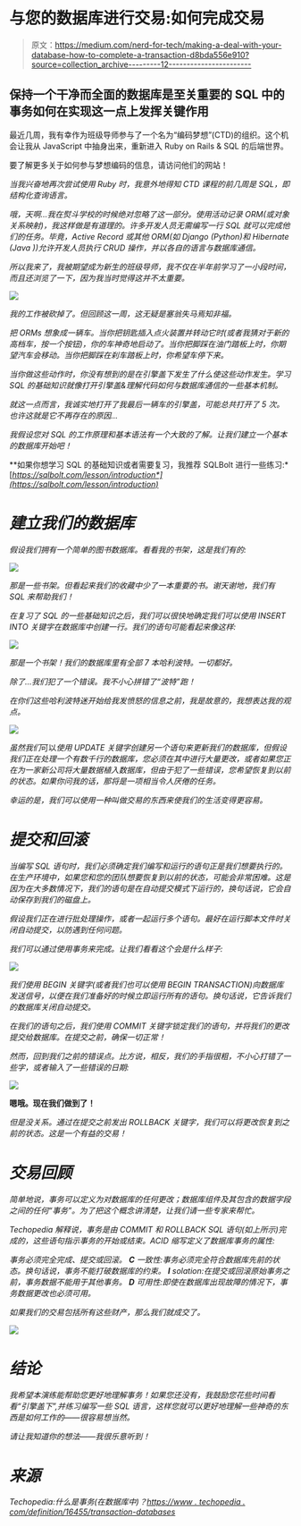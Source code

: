 # 与您的数据库进行交易:如何完成交易

> 原文：<https://medium.com/nerd-for-tech/making-a-deal-with-your-database-how-to-complete-a-transaction-d8bda556e910?source=collection_archive---------12----------------------->

## 保持一个干净而全面的数据库是至关重要的 SQL 中的事务如何在实现这一点上发挥关键作用

最近几周，我有幸作为班级导师参与了一个名为“编码梦想”(CTD)的组织。这个机会让我从 JavaScript 中抽身出来，重新进入 Ruby on Rails & SQL 的后端世界。

要了解更多关于如何参与梦想编码的信息，请访问他们的网站！[](https://codethedream.org/)

*当我兴奋地再次尝试使用 Ruby 时，我意外地得知 CTD 课程的前几周是 SQL，即结构化查询语言。*

*哦，天啊…我在熨斗学校的时候绝对忽略了这一部分。使用活动记录 ORM(或对象关系映射)，我这样做是有道理的。许多开发人员无需编写一行 SQL 就可以完成他们的任务。毕竟，Active Record 或其他 ORM(如 Django (Python)和 Hibernate (Java ))允许开发人员执行 CRUD 操作，并以各自的语言与数据库通信。*

*所以我来了，我被期望成为新生的班级导师，我不仅在半年前学习了一小段时间，而且还浏览了一下，因为我当时觉得这并不太重要。*

*![](img/1b1f6fc15decc19122a99d4a97619b8f.png)*

*我的工作被砍掉了。但回顾这一周，这无疑是塞翁失马焉知非福。*

*把 ORMs 想象成一辆车。当你把钥匙插入点火装置并转动它时(或者我猜对于新的高档车，按一个按钮)，你的车神奇地启动了。当你把脚踩在油门踏板上时，你期望汽车会移动。当你把脚踩在刹车踏板上时，你希望车停下来。*

*当你做这些动作时，你没有想到的是在引擎盖下发生了什么使这些动作发生。学习 SQL 的基础知识就像打开引擎盖&理解代码如何与数据库通信的一些基本机制。*

*就这一点而言，我诚实地打开了我最后一辆车的引擎盖，可能总共打开了 5 次。也许这就是它不再存在的原因…*

*我假设您对 SQL 的工作原理和基本语法有一个大致的了解。让我们建立一个基本的数据库开始吧！*

**如果你想学习 SQL 的基础知识或者需要复习，我推荐 SQLBolt 进行一些练习:*[*https://sqlbolt.com/lesson/introduction*](https://sqlbolt.com/lesson/introduction)*

# *建立我们的数据库*

*假设我们拥有一个简单的图书数据库。看看我的书架，这是我们有的:*

*![](img/67864c175c47cdabe3052b8c2226716f.png)*

*那是一些书架。但看起来我们的收藏中少了一本重要的书。谢天谢地，我们有 SQL 来帮助我们！*

*在复习了 SQL 的一些基础知识之后，我们可以很快地确定我们可以使用 INSERT INTO 关键字在数据库中创建一行。我们的语句可能看起来像这样:*

*![](img/4ff9d22ac1278dec5694486c6cbb7318.png)*

*那是一个书架！我们的数据库里有全部 7 本哈利波特。一切都好。*

*除了…我们犯了一个错误。我不小心拼错了“波特”跑！*

*在你们这些哈利波特迷开始给我发愤怒的信息之前，我是故意的，我想表达我的观点。*

*![](img/7cfa99fa0dc01aabce53c6de556055c6.png)*

*虽然我们*可以*使用 UPDATE 关键字创建另一个语句来更新我们的数据库，但假设我们正在处理一个有数千行的数据库，您必须在其中进行大量更改，或者如果您正在为一家新公司将大量数据植入数据库，但由于犯了一些错误，您希望恢复到以前的状态。如果你问我的话，那将是一项相当令人厌倦的任务。*

*幸运的是，我们可以使用一种叫做交易的东西来使我们的生活变得更容易。*

# *提交和回滚*

*当编写 SQL 语句时，我们必须确定我们编写和运行的语句正是我们想要执行的。在生产环境中，如果您和您的团队想要恢复到以前的状态，可能会非常困难。这是因为在大多数情况下，我们的语句是在自动提交模式下运行的，换句话说，它会自动保存到我们的磁盘上。*

*假设我们正在进行批处理操作，或者一起运行多个语句。最好在运行脚本文件时关闭自动提交，以防遇到任何问题。*

*我们可以通过使用事务来完成。让我们看看这个会是什么样子:*

*![](img/3992769e316d30d93e355f711df48e07.png)*

*我们使用 BEGIN 关键字(或者我们也可以使用 BEGIN TRANSACTION)向数据库发送信号，以便在我们准备好的时候立即运行所有的语句。换句话说，它告诉我们的数据库关闭自动提交。*

*在我们的语句之后，我们使用 COMMIT 关键字锁定我们的语句，并将我们的更改提交给数据库。*在提交之前，确保一切正常！**

*然而，回到我们之前的错误点。比方说，相反，我们的手指很粗，不小心打错了一些字，或者输入了一些错误的日期:*

*![](img/c1c2c0c16fcd0c2e77e1ca41435aa558.png)*

**嗯哦。现在我们做到了！**

*但是没关系。通过在提交之前发出 ROLLBACK 关键字，我们可以将更改恢复到之前的状态。这是一个有益的交易！*

# *交易回顾*

*简单地说，事务可以定义为对数据库的任何更改；数据库组件及其包含的数据字段之间的任何“事务”。为了把这个概念讲清楚，让我们请一些专家来帮忙。*

*Techopedia 解释说，事务是由 COMMIT 和 ROLLBACK SQL 语句(如上所示)完成的，这些语句指示事务的开始或结束。ACID 缩写定义了数据库事务的属性:*

*事务必须完全完成、提交或回滚。
**C** 一致性:事务必须完全符合数据库先前的状态。换句话说，事务不能打破数据库的约束。
**I** solation:在提交或回滚原始事务之前，事务数据不能用于其他事务。
**D** 可用性:即使在数据库出现故障的情况下，事务数据更改也必须可用。*

*如果我们的交易包括所有这些财产，那么我们就成交了。*

*![](img/f09d7a9dd4aae08d9a475e70719a9d57.png)*

# *结论*

*我希望本演练能帮助您更好地理解事务！如果您还没有，我鼓励您花些时间看看“引擎盖下”,并练习编写一些 SQL 语言，这样您就可以更好地理解一些神奇的东西是如何工作的——很容易想当然。*

*请让我知道你的想法——我很乐意听到！*

# *来源*

*Techopedia:什么是事务(在数据库中)？[https://www . techopedia . com/definition/16455/transaction-databases](https://www.techopedia.com/definition/16455/transaction-databases)*